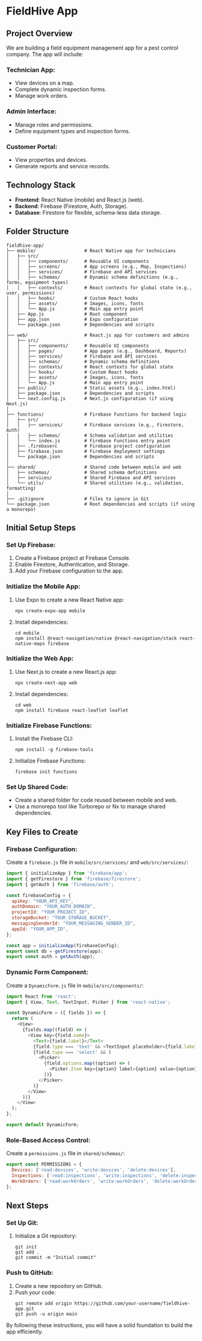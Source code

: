 # FieldHive App

## Project Overview

We are building a field equipment management app for a pest control company. The app will include:

### Technician App:
- View devices on a map.
- Complete dynamic inspection forms.
- Manage work orders.

### Admin Interface:
- Manage roles and permissions.
- Define equipment types and inspection forms.

### Customer Portal:
- View properties and devices.
- Generate reports and service records.

## Technology Stack

- **Frontend**: React Native (mobile) and React.js (web).
- **Backend**: Firebase (Firestore, Auth, Storage).
- **Database**: Firestore for flexible, schema-less data storage.

## Folder Structure

```
fieldhive-app/
├── mobile/                  # React Native app for technicians
│   ├── src/
│   │   ├── components/      # Reusable UI components
│   │   ├── screens/         # App screens (e.g., Map, Inspections)
│   │   ├── services/        # Firebase and API services
│   │   ├── schemas/         # Dynamic schema definitions (e.g., forms, equipment types)
│   │   ├── contexts/        # React contexts for global state (e.g., user, permissions)
│   │   ├── hooks/           # Custom React hooks
│   │   ├── assets/          # Images, icons, fonts
│   │   └── App.js           # Main app entry point
│   ├── App.js               # Root component
│   ├── app.json             # Expo configuration
│   └── package.json         # Dependencies and scripts
│
├── web/                     # React.js app for customers and admins
│   ├── src/
│   │   ├── components/      # Reusable UI components
│   │   ├── pages/           # App pages (e.g., Dashboard, Reports)
│   │   ├── services/        # Firebase and API services
│   │   ├── schemas/         # Dynamic schema definitions
│   │   ├── contexts/        # React contexts for global state
│   │   ├── hooks/           # Custom React hooks
│   │   ├── assets/          # Images, icons, fonts
│   │   └── App.js           # Main app entry point
│   ├── public/              # Static assets (e.g., index.html)
│   ├── package.json         # Dependencies and scripts
│   └── next.config.js       # Next.js configuration (if using Next.js)
│
├── functions/               # Firebase Functions for backend logic
│   ├── src/
│   │   ├── services/        # Firebase services (e.g., Firestore, Auth)
│   │   ├── schemas/         # Schema validation and utilities
│   │   └── index.js         # Firebase Functions entry point
│   ├── .firebaserc          # Firebase project configuration
│   ├── firebase.json        # Firebase deployment settings
│   └── package.json         # Dependencies and scripts
│
├── shared/                  # Shared code between mobile and web
│   ├── schemas/             # Shared schema definitions
│   ├── services/            # Shared Firebase and API services
│   └── utils/               # Shared utilities (e.g., validation, formatting)
│
├── .gitignore               # Files to ignore in Git
└── package.json             # Root dependencies and scripts (if using a monorepo)
```

## Initial Setup Steps

### Set Up Firebase:
1. Create a Firebase project at Firebase Console.
2. Enable Firestore, Authentication, and Storage.
3. Add your Firebase configuration to the app.

### Initialize the Mobile App:
1. Use Expo to create a new React Native app:
   ```
   npx create-expo-app mobile
   ```
2. Install dependencies:
   ```
   cd mobile
   npm install @react-navigation/native @react-navigation/stack react-native-maps firebase
   ```

### Initialize the Web App:
1. Use Next.js to create a new React.js app:
   ```
   npx create-next-app web
   ```
2. Install dependencies:
   ```
   cd web
   npm install firebase react-leaflet leaflet
   ```

### Initialize Firebase Functions:
1. Install the Firebase CLI:
   ```
   npm install -g firebase-tools
   ```
2. Initialize Firebase Functions:
   ```
   firebase init functions
   ```

### Set Up Shared Code:
- Create a shared folder for code reused between mobile and web.
- Use a monorepo tool like Turborepo or Nx to manage shared dependencies.

## Key Files to Create

### Firebase Configuration:
Create a `firebase.js` file in `mobile/src/services/` and `web/src/services/`:

```javascript
import { initializeApp } from 'firebase/app';
import { getFirestore } from 'firebase/firestore';
import { getAuth } from 'firebase/auth';

const firebaseConfig = {
  apiKey: "YOUR_API_KEY",
  authDomain: "YOUR_AUTH_DOMAIN",
  projectId: "YOUR_PROJECT_ID",
  storageBucket: "YOUR_STORAGE_BUCKET",
  messagingSenderId: "YOUR_MESSAGING_SENDER_ID",
  appId: "YOUR_APP_ID",
};

const app = initializeApp(firebaseConfig);
export const db = getFirestore(app);
export const auth = getAuth(app);
```

### Dynamic Form Component:
Create a `DynamicForm.js` file in `mobile/src/components/`:

```javascript
import React from 'react';
import { View, Text, TextInput, Picker } from 'react-native';

const DynamicForm = ({ fields }) => {
  return (
    <View>
      {fields.map((field) => (
        <View key={field.name}>
          <Text>{field.label}</Text>
          {field.type === 'text' && <TextInput placeholder={field.label} />}
          {field.type === 'select' && (
            <Picker>
              {field.options.map((option) => (
                <Picker.Item key={option} label={option} value={option} />
              ))}
            </Picker>
          )}
        </View>
      ))}
    </View>
  );
};

export default DynamicForm;
```

### Role-Based Access Control:
Create a `permissions.js` file in `shared/schemas/`:

```javascript
export const PERMISSIONS = {
  Devices: ['read:devices', 'write:devices', 'delete:devices'],
  Inspections: ['read:inspections', 'write:inspections', 'delete:inspections'],
  WorkOrders: ['read:workOrders', 'write:workOrders', 'delete:workOrders'],
};
```

## Next Steps

### Set Up Git:
1. Initialize a Git repository:
   ```
   git init
   git add .
   git commit -m "Initial commit"
   ```

### Push to GitHub:
1. Create a new repository on GitHub.
2. Push your code:
   ```
   git remote add origin https://github.com/your-username/fieldhive-app.git
   git push -u origin main
   ```

By following these instructions, you will have a solid foundation to build the app efficiently.
